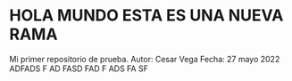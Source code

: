 # HOLA MUNDO ESTA ES UNA NUEVA RAMA
Mi primer repositorio de prueba.
Autor: Cesar Vega
Fecha: 27 mayo 2022
ADFADS F
AD FASD FAD F
ADS FA SF
